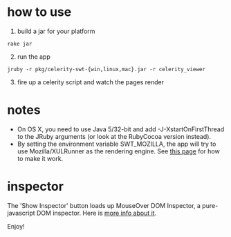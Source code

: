how to use
==========

1. build a jar for your platform

  `rake jar`

2. run the app

  `jruby -r pkg/celerity-swt-{win,linux,mac}.jar -r celerity_viewer`

3. fire up a celerity script and watch the pages render

notes
=====

* On OS X, you need to use Java 5/32-bit and add -J-XstartOnFirstThread to the 
JRuby arguments (or look at the RubyCocoa version instead).
* By setting the environment variable SWT_MOZILLA, the app will try to use 
  Mozilla/XULRunner as the rendering engine. See [this page][swtmoz] for how to 
  make it work. 
  
inspector
=========

The 'Show Inspector' button loads up MouseOver DOM Inspector, a pure-javascript
DOM inspector. Here is [more info about it][modi].

Enjoy!

[swtmoz]: http://www.eclipse.org/swt/faq.php#howusemozilla 
[modi]: http://slayeroffice.com/tools/modi/v2.0/modi_help.html